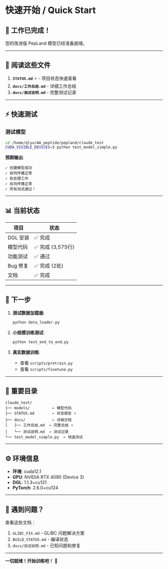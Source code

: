 # 快速开始 / Quick Start

## 🎉 工作已完成！

您的改进版 PepLand 模型已经准备就绪。

---

## 📖 阅读这些文件

1. **`STATUS.md`** ⭐ - 项目状态快速查看
2. **`docs/工作总结.md`** - 详细工作总结
3. **`docs/测试说明.md`** - 完整测试记录

---

## ⚡ 快速测试

### 测试模型

```bash
cd /home/qlyu/AA_peptide/pepland/claude_test
CUDA_VISIBLE_DEVICES=3 python test_model_simple.py
```

**预期输出**:
```
✓ 创建模型成功
✓ 前向传播正常
✓ 批处理工作
✓ 反向传播正常
✓ 所有测试通过！
```

---

## 📊 当前状态

| 项目 | 状态 |
|------|------|
| DGL 安装 | ✅ 完成 |
| 模型代码 | ✅ 完成 (3,575行) |
| 功能测试 | ✅ 通过 |
| Bug 修复 | ✅ 完成 (2处) |
| 文档 | ✅ 完成 |

---

## 🚀 下一步

1. **测试数据加载器**:
   ```bash
   python data_loader.py
   ```

2. **小规模训练测试**:
   ```bash
   python test_end_to_end.py
   ```

3. **真实数据训练**:
   - 查看 `scripts/pretrain.py`
   - 查看 `scripts/finetune.py`

---

## 📂 重要目录

```
claude_test/
├── models/          ← 模型代码
├── STATUS.md        ← 状态报告 ⭐
├── docs/            ← 详细文档
│   ├── 工作总结.md  ← 完整总结 ⭐
│   └── 测试说明.md  ← 测试记录
└── test_model_simple.py  ← 快速测试
```

---

## ⚙️ 环境信息

- **环境**: cuda12.1
- **GPU**: NVIDIA RTX 4090 (Device 3)
- **DGL**: 1.1.3+cu121
- **PyTorch**: 2.6.0+cu124

---

## 🐛 遇到问题？

查看这些文档：
1. `GLIBC_FIX.md` - GLIBC 问题解决方案
2. `BUILD_STATUS.md` - 编译状态
3. `docs/测试说明.md` - 已知问题和修复

---

**一切就绪！开始训练吧！** 🎯
